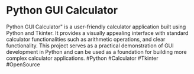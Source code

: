 # Python GUI Calculator
Python GUI Calculator" is a user-friendly calculator application built using Python and Tkinter. It provides a visually appealing interface with standard calculator functionalities such as arithmetic operations, and clear functionality. This project serves as a practical demonstration of GUI development in Python and can be used as a foundation for building more complex calculator applications. #Python #Calculator #Tkinter #OpenSource
